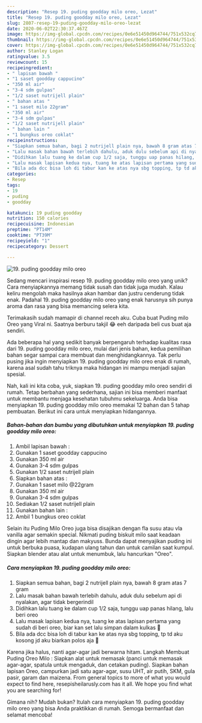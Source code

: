 ```yaml
---
description: "Resep 19. puding goodday milo oreo, Lezat"
title: "Resep 19. puding goodday milo oreo, Lezat"
slug: 2807-resep-19-puding-goodday-milo-oreo-lezat
date: 2020-06-02T22:30:37.467Z
image: https://img-global.cpcdn.com/recipes/0e6e51450d964744/751x532cq70/19-puding-goodday-milo-oreo-foto-resep-utama.jpg
thumbnail: https://img-global.cpcdn.com/recipes/0e6e51450d964744/751x532cq70/19-puding-goodday-milo-oreo-foto-resep-utama.jpg
cover: https://img-global.cpcdn.com/recipes/0e6e51450d964744/751x532cq70/19-puding-goodday-milo-oreo-foto-resep-utama.jpg
author: Stanley Logan
ratingvalue: 3.5
reviewcount: 15
recipeingredient:
- " lapisan bawah "
- "1 saset goodday cappucino"
- "350 ml air"
- "3-4 sdm gulpas"
- "1/2 saset nutrijell plain"
- " bahan atas "
- "1 saset milo 22gram"
- "350 ml air"
- "3-4 sdm gulpas"
- "1/2 saset nutrijell plain"
- " bahan lain "
- "1 bungkus oreo coklat"
recipeinstructions:
- "Siapkan semua bahan, bagi 2 nutrijell plain nya, bawah 8 gram atas 7 gram"
- "Lalu masak bahan bawah terlebih dahulu, aduk dulu sebelum api di nyalakan, agar tidak bergerindil"
- "Didihkan lalu tuang ke dalam cup 1/2 saja, tunggu uap panas hilang, lalu beri oreo"
- "Lalu masak lapisan kedua nya, tuang ke atas lapisan pertama yang sudah di beri oreo, biar kan set lalu simpan dalam kulkas 🤤"
- "Bila ada dcc bisa loh di tabur kan ke atas nya sbg topping, tp td aku kosong jd aku biarkan polos aja 😬"
categories:
- Resep
tags:
- 19
- puding
- goodday

katakunci: 19 puding goodday 
nutrition: 150 calories
recipecuisine: Indonesian
preptime: "PT14M"
cooktime: "PT39M"
recipeyield: "1"
recipecategory: Dessert

---
```



![19. puding goodday milo oreo](https://img-global.cpcdn.com/recipes/0e6e51450d964744/751x532cq70/19-puding-goodday-milo-oreo-foto-resep-utama.jpg)

Sedang mencari inspirasi resep 19. puding goodday milo oreo yang unik? Cara menyiapkannya memang tidak susah dan tidak juga mudah. Kalau keliru mengolah maka hasilnya akan hambar dan justru cenderung tidak enak. Padahal 19. puding goodday milo oreo yang enak harusnya sih punya aroma dan rasa yang bisa memancing selera kita.

Terimakasih sudah mamapir di channel receh aku. Cuba buat Puding milo Oreo yang Viral ni. Saatnya berburu takjil 😂 eeh daripada beli cus buat aja sendiri.

Ada beberapa hal yang sedikit banyak berpengaruh terhadap kualitas rasa dari 19. puding goodday milo oreo, mulai dari jenis bahan, kedua pemilihan bahan segar sampai cara membuat dan menghidangkannya. Tak perlu pusing jika ingin menyiapkan 19. puding goodday milo oreo enak di rumah, karena asal sudah tahu triknya maka hidangan ini mampu menjadi sajian spesial.


Nah, kali ini kita coba, yuk, siapkan 19. puding goodday milo oreo sendiri di rumah. Tetap berbahan yang sederhana, sajian ini bisa memberi manfaat untuk membantu menjaga kesehatan tubuhmu sekeluarga. Anda bisa menyiapkan 19. puding goodday milo oreo memakai 12 bahan dan 5 tahap pembuatan. Berikut ini cara untuk menyiapkan hidangannya.

<!--inarticleads1-->

##### Bahan-bahan dan bumbu yang dibutuhkan untuk menyiapkan 19. puding goodday milo oreo:

1. Ambil  lapisan bawah :
1. Gunakan 1 saset goodday cappucino
1. Gunakan 350 ml air
1. Gunakan 3-4 sdm gulpas
1. Gunakan 1/2 saset nutrijell plain
1. Siapkan  bahan atas :
1. Gunakan 1 saset milo @22gram
1. Gunakan 350 ml air
1. Gunakan 3-4 sdm gulpas
1. Sediakan 1/2 saset nutrijell plain
1. Gunakan  bahan lain :
1. Ambil 1 bungkus oreo coklat


Selain itu Puding Milo Oreo juga bisa disajikan dengan fla susu atau vla vanilla agar semakin special. Nikmati puding biskuit milo saat keadaan dingin agar lebih mantap dan makyuss. Bunda dapat menyajikan puding ini untuk berbuka puasa, kudapan ulang tahun dan untuk camilan saat kumpul. Siapkan blender atau alat untuk menumbuk, lalu hancurkan &#34;Oreo&#34;. 

<!--inarticleads2-->

##### Cara menyiapkan 19. puding goodday milo oreo:

1. Siapkan semua bahan, bagi 2 nutrijell plain nya, bawah 8 gram atas 7 gram
1. Lalu masak bahan bawah terlebih dahulu, aduk dulu sebelum api di nyalakan, agar tidak bergerindil
1. Didihkan lalu tuang ke dalam cup 1/2 saja, tunggu uap panas hilang, lalu beri oreo
1. Lalu masak lapisan kedua nya, tuang ke atas lapisan pertama yang sudah di beri oreo, biar kan set lalu simpan dalam kulkas 🤤
1. Bila ada dcc bisa loh di tabur kan ke atas nya sbg topping, tp td aku kosong jd aku biarkan polos aja 😬


Karena jika halus, nanti agar-agar jadi berwarna hitam. Langkah Membuat Puding Oreo Milo : Siapkan alat untuk memasak (panci untuk memasak agar-agar, spatula untuk mengaduk, dan cetakan puding). Siapkan bahan lapisan Oreo, campurkan jadi satu agar-agar, susu UHT, air putih, SKM, gula pasir, garam dan maizena. From general topics to more of what you would expect to find here, resepisheilarusly.com has it all. We hope you find what you are searching for! 

Gimana nih? Mudah bukan? Itulah cara menyiapkan 19. puding goodday milo oreo yang bisa Anda praktikkan di rumah. Semoga bermanfaat dan selamat mencoba!
